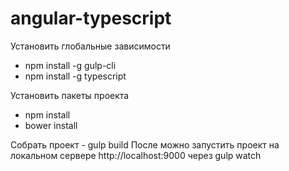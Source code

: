 # angular-typescript

Установить глобальные зависимости
* npm install -g gulp-cli
* npm install -g typescript

Установить пакеты проекта
* npm install
* bower install

Собрать проект - gulp build
После можно запустить проект на локальном сервере http://localhost:9000 через gulp watch
